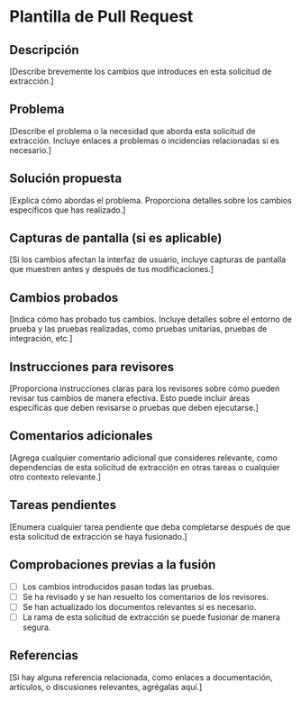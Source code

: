 # Plantilla de Pull Request

## Descripción
[Describe brevemente los cambios que introduces en esta solicitud de extracción.]

## Problema
[Describe el problema o la necesidad que aborda esta solicitud de extracción. Incluye enlaces a problemas o incidencias relacionadas si es necesario.]

## Solución propuesta
[Explica cómo abordas el problema. Proporciona detalles sobre los cambios específicos que has realizado.]

## Capturas de pantalla (si es aplicable)
[Si los cambios afectan la interfaz de usuario, incluye capturas de pantalla que muestren antes y después de tus modificaciones.]

## Cambios probados
[Indica cómo has probado tus cambios. Incluye detalles sobre el entorno de prueba y las pruebas realizadas, como pruebas unitarias, pruebas de integración, etc.]

## Instrucciones para revisores
[Proporciona instrucciones claras para los revisores sobre cómo pueden revisar tus cambios de manera efectiva. Esto puede incluir áreas específicas que deben revisarse o pruebas que deben ejecutarse.]

## Comentarios adicionales
[Agrega cualquier comentario adicional que consideres relevante, como dependencias de esta solicitud de extracción en otras tareas o cualquier otro contexto relevante.]

## Tareas pendientes
[Enumera cualquier tarea pendiente que deba completarse después de que esta solicitud de extracción se haya fusionado.]

## Comprobaciones previas a la fusión
- [ ] Los cambios introducidos pasan todas las pruebas.
- [ ] Se ha revisado y se han resuelto los comentarios de los revisores.
- [ ] Se han actualizado los documentos relevantes si es necesario.
- [ ] La rama de esta solicitud de extracción se puede fusionar de manera segura.

## Referencias
[Si hay alguna referencia relacionada, como enlaces a documentación, artículos, o discusiones relevantes, agrégalas aquí.]

